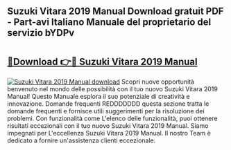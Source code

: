 ## Suzuki Vitara 2019 Manual Download gratuit PDF - Part-avi Italiano Manuale del proprietario del servizio bYDPv

# <h2><a href="http://dfavcjv.blite.top/?on=Suzuki+Vitara+2019+Manual">🔗Download 👉🔴 Suzuki Vitara 2019 Manual</a></h2>

[![Suzuki Vitara 2019 Manual download](https://i.imgur.com/lujVjoI.png)](http://dfavcjv.blite.top/?on=Suzuki+Vitara+2019+Manual)
Scopri nuove opportunità benvenuto nel mondo delle possibilità con il tuo nuovo Suzuki Vitara 2019 Manual! Questo Manuale esplora il suo potenziale di creatività e innovazione. Domande frequenti REDDDDDDD questa sezione tratta le domande frequenti e fornisce utili suggerimenti per la risoluzione dei problemi. Con funzionalità come L'elenco delle funzionalità, puoi ottenere risultati eccezionali con il tuo nuovo Suzuki Vitara 2019 Manual. Siamo impegnati per L'eccellenza Suzuki Vitara 2019 Manual. Il nostro Team è dedicato a fornire un'assistenza clienti eccezionale.
